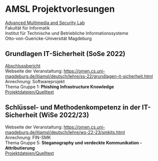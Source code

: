 # AMSL Projektvorlesungen
[Advanced Multimedia and Security Lab](https://omen.cs.uni-magdeburg.de/itiamsl/)  
Fakultät für Informatik  
Institut für Technische und Betriebliche Informationssysteme  
Otto-von-Guericke-Universität Magdeburg
## Grundlagen IT-Sicherheit (SoSe 2022)
[Abschlussbericht](./GITS1/final-report.pdf)  
Webseite der Veranstaltung: https://omen.cs.uni-magdeburg.de/itiamsl/deutsch/lehre/ss-22/grundlagen-it-sicherheit.html  
Anrechnung: Softwareprojekt  
Thema Gruppe 1: **Phishing Infrastructure Knowledge**  
[Projektdateien/Quelltext](./GITS1)
## Schlüssel- und Methodenkompetenz in der IT-Sicherheit (WiSe 2022/23)
Webseite der Veranstaltung: https://omen.cs.uni-magdeburg.de/itiamsl/deutsch/lehre/ws-22-23/smkits.html  
Anrechnung: FIN-SMK  
Thema Gruppe 5: **Steganography und verdeckte Kommunikation - Attributierung**  
[Projektdateien/Quelltext](./SMKITS5)
